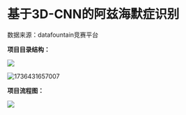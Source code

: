 

# 基于3D-CNN的阿兹海默症识别

数据来源：datafountain竞赛平台



**项目目录结构：** 

![](C:\Users\Administrator\Desktop\1.png)

![1736431657007](C:\Users\ADMINI~1\AppData\Local\Temp\1736431657007.png)

**项目流程图：**

![](C:\Users\Administrator\Desktop\2.png)